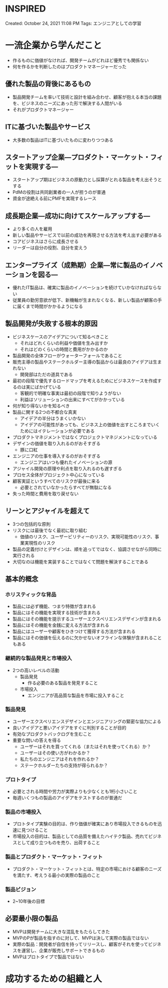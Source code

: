 # INSPIRED

Created: October 24, 2021 11:08 PM
Tags: エンジニアとしての学習

# 一流企業から学んだこと

- 作るものに価値がなければ、開発チームがどれほど優秀でも関係ない
- 何を作るかを判断したのはプロダクトマネージャーだった

## 優れた製品の背後にあるもの

- 製品開発チームを率いて技術と設計を組み合わせ、顧客が抱える本当の課題を、ビジネスのニーズにあった形で解決する人間がいる
- それがプロダクトマネージャー

## ITに基づいた製品やサービス

- 大多数の製品はITに基づいたものに変わりつつある

## スタートアップ企業—プロダクト・マーケット・フィットを実現する—

- スタートアップ期はビジネスの原動力とし採算がとれる製品を考え出そうとする
- PdMの役割は共同創業者の一人が担うのが普通
- 資金が途絶える前にPMFを実現するレース

## 成長期企業—成功に向けてスケールアップする—

- より多くの人を雇用
- 新しい製品やサービスで以前の成功を再現させる方法を考え出す必要がある
- コアビジネスはさらに成長させる
- リーダーは自分の役割、自分を変えう

## エンタープライズ（成熟期）企業—常に製品のイノベーションを図る—

- 優れたIT製品は、確実に製品のイノベーションを続けていかなければならない
- 従業員の勤労意欲が低下、新機軸が生まれなくなる、新しい製品が顧客の手に届くまで時間がかかるようになる

## 製品開発が失敗する根本的原因

- ビジネスケースのアイデアについて知るべきこと
    - それはどれくらいの利益や価値を生み出すか
    - それはどのくらいの時間と費用がかかるのか
- 製品開発の全体フローがウォーターフォールであること
- 販売主導の製品やステークホルダー主導の製品からは最良のアイデアは生まれない
    - 開発部はただの道具である
- 最初の段階で優先するロードマップを考えるためにビジネスケースを作成するのは実にばかげている
    - 客観的で明確な事実は最初の段階で知りようがない
    - 利益はソリューションの出来にすべてがかかっている
- 何が知り得ないかを知るべき
- 製品に関する2つの不都合な真実
    - アイデアの半分はうまくいかない
    - アイデアの可能性があっても、ビジネス上の価値を出すところまでいくためにはイテレーションが必要である
- プロダクトマネジメントではなくプロジェクトマネジメントになっている
- デザインの価値を取り入れるのがおそすぎる
    - 豚に口紅
- エンジニアの仕事を導入するのがおそすぎる
    - エンジニアはいつも優れたイノベーションの源
- アジャイル開発の原理や利点を取り入れるのも遅すぎる
- プロセス全体がプロジェクト中心になっている
- 顧客実証というすべてのリスクが最後に来る
    - 必要とされていなかったらすべてが無駄になる
- 失った時間と費用を取り戻せない

## リーンとアジャイルを超えて

- 3つの包括的な原則
- リスクには最後でなく最初に取り組む
    - 価値のリスク、ユーザービリティーのリスク、実現可能性のリスク、事業実現性のリスク
- 製品の定義付けとデザインは、順を追ってではなく、協調させながら同時に実行される
- 大切なのは機能を実装することではなくて問題を解決することである

## 基本的概念

### ホリスティックな背品

- 製品には必ず機能、つまり特徴が含まれる
- 製品にはその機能を実現する技術が含まれる
- 製品にはその機能を提示するユーザーエクスペリエンスデザインが含まれる
- 製品にはその機能を金銭に変える方法が含まれる
- 製品にはユーザーや顧客をひきつけて獲得する方法が含まれる
- 製品にはその価値を伝えるのに欠かせないオフラインな体験が含まれることもある

### 継続的な製品発見と市場投入

- 2つの高いレベルの活動
    - 製品発見
        - 作る必要のある製品を発見すること
    - 市場投入
        - エンジニアが高品質な製品を市場に投入すること

### 製品発見

- ユーザーエクスペリエンスデザインとエンジニアリングの緊密な協力による
- 良いアイデアと悪いアイデアをすぐに判別することが目的
- 有効なプロダクトバックログを生むこと
- 重要な問いの答えを得る
    - ユーザーはそれを買ってくれる（またはそれを使ってくれる）か？
    - ユーザーはその使い方がわかるか？
    - 私たちのエンジニアはそれを作れるか？
    - ステークホルダーたちの支持が得られるか？

### プロトタイプ

- 必要とされる時間や労力が実際よりも少なくとも1桁小さいこと
- 毎週いくつもの製品のアイデアをテストするのが普通だ

### 製品の市場投入

- プロトタイプ実験の目的は、作り価値が確実にあり市場投入できるものを迅速に見つけること
- 市場投入の目的は、製品としての品質を備えたハイテク製品、売れてビジネスとして成り立つものを売り、出荷すること

### 製品とプロダクト・マーケット・フィット

- プロダクト・マーケット・フィットとは、特定の市場における顧客のニーズを満たす、考えうる最小の実際の製品のこと

### 製品ビジョン

- 2~10年後の目標

## 必要最小限の製品

- MVPは開発チームに大きな混乱をもたらしてきた
- MVPのPが製品を指すのに対して、MVPは決して実際の製品ではない
- 実際の製品：開発者が自信を持ってリリースし、顧客がそれを使ってビジネスを運営し、企業が販売しサポートできるもの
- MVPはプロトタイプで製品ではない

# 成功するための組織と人
